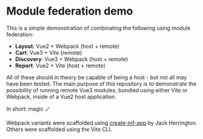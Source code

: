# Module federation demo

This is a simple demonstration of combinating the following using module federation:
- **Layout**: Vue2 + Webpack (host + remote)
- **Cart**: Vue3 + Vite (remote)
- **Discovery**: Vue3 + Webpack (host + remote)
- **Report**: Vue2 + Vite (host + remote)

All of these should in theory be capable of being a host - but not all may have been tested.
The main purpose of this repository is to demonstrate the possibility of running remote Vue3 modules, bundled using either Vite or Webpack, inside of a Vue2 host application. 

In short: magic 🪄

Webpack variants were scaffolded using [create-mf-app](https://github.com/jherr/create-mf-app) by Jack Herrington. 
Others were scaffolded using the Vite CLI.